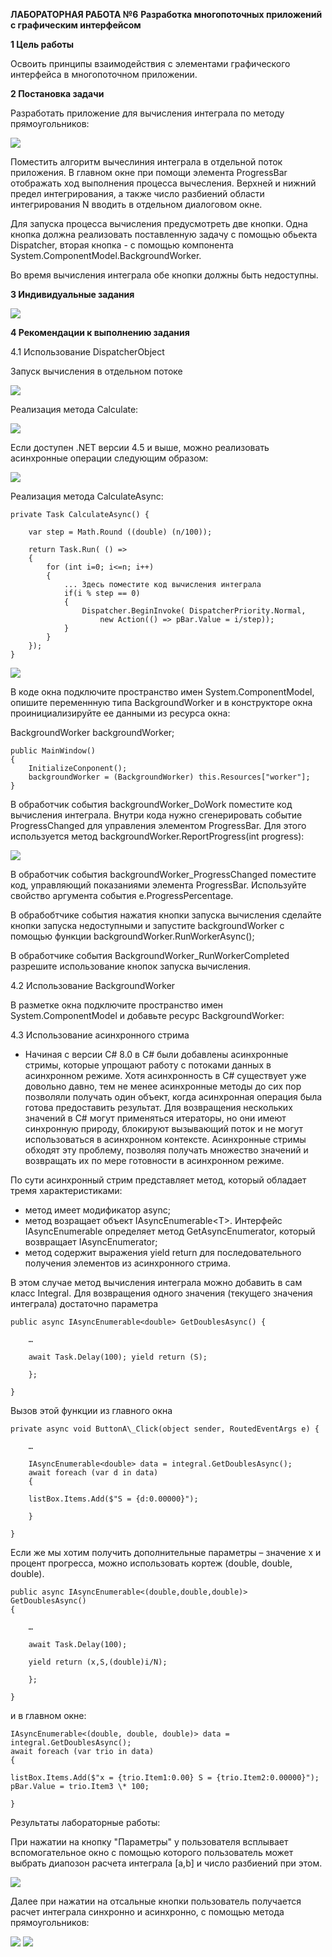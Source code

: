 ﻿**ЛАБОРАТОРНАЯ РАБОТА №6**
**Разработка многопоточных приложений с графическим интерфейсом**

**1  Цель работы**

Освоить принципы взаимодействия с элементами графического интерфейса в многопоточном приложении.

**2  Постановка задачи**

Разработать приложение для вычисления интеграла по методу прямоугольников:

![](images/task/function.png)

Поместить алгоритм вычеслиния интеграла в отдельной поток приложения. В главном окне при помощи элемента ProgressBar отображать ход выполнения процесса вычесления. Верхней и нижний предел интегрирования, а также число разбиений области интегрирования N вводить в отдельном диалоговом окне.

Для запуска процесса вычисления предусмотреть две кнопки. Одна кнопка должна реализовать поставленную задачу с помощью обьекта Dispatcher, вторая кнопка - с помощью компонента System.ComponentModel.BackgroundWorker.

Во время вычисления интеграла обе кнопки должны быть недоступны.

**3 Индивидуальные задания**

![](images/task/my-func.png)

**4 Рекомендации к выполнению задания**

4.1 Использование DispatcherObject

Запуск вычисления в отдельном потоке

![](images/task/4.1.1.png)

Реализация метода Calculate:

![](images/task/4.1.2.png)

Если доступен .NET версии 4.5 и выше, можно реализовать асинхронные операции следующим образом:

![](images/task/4.1.3.png)

Реализация метода CalculateAsync:

```
private Task CalculateAsync() {

    var step = Math.Round ((double) (n/100));
    
    return Task.Run( () =>
    {
        for (int i=0; i<=n; i++)
        {
            ... Здесь поместите код вычисления интеграла
            if(i % step == 0)
            {
                Dispatcher.BeginInvoke( DispatcherPriority.Normal,
                    new Action(() => pBar.Value = i/step));
            }
        }
    });
}
 ```
![](images/task/4.1.4.png)

В коде окна подключите пространство имен System.ComponentModel, опишите переменнную типа BackgroundWorker и в конструкторе окна проинициализируйте ее данными из ресурса окна:

BackgroundWorker backgroundWorker;
```
public MainWindow()
{
    InitializeConponent();
    backgroundWorker = (BackgroundWorker) this.Resources["worker"];
}
```

В обработчик события backgroundWorker_DoWork поместите код вычисления интеграла. Внутри кода нужно сгенерировать событие ProgressChanged для управления элементом ProgressBar. Для этого используется метод backgroundWorker.ReportProgress(int progress):

![](images/task/4.1.5.png)

В обработчик события backgroundWorker_ProgressChanged поместите код, управляющий показаниями элемента ProgressBar. Используйте свойство аргумента события e.ProgressPercentage.

В обрабобтчике события нажатия кнопки запуска вычисления сделайте кнопки запуска недоступными и запустите backgroundWorker с помощью функции backgroundWorker.RunWorkerAsync();

В обработчике события BackgroundWorker_RunWorkerCompleted разрешите использование кнопок запуска вычисления.

4.2 Использование BackgroundWorker

В разметке окна подключите пространство имен System.ComponentModel и добавьте ресурс BackgroundWorker:



4.3 Использование асинхронного стрима 

- Начиная с версии C# 8.0 в C# были добавлены асинхронные стримы, которые  упрощают  работу  с  потоками  данных  в  асинхронном режиме. Хотя асинхронность в C# существует уже довольно давно, тем не менее асинхронные методы до сих пор позволяли получать один объект, когда асинхронная операция была готова предоставить результат.  Для  возвращения  нескольких  значений  в  C#  могут применяться  итераторы,  но  они  имеют  синхронную  природу, блокируют  вызывающий  поток  и  не  могут  использоваться  в асинхронном контексте. Асинхронные стримы обходят эту проблему, позволяя  получать  множество  значений  и  возвращать  их  по  мере готовности в асинхронном режиме. 

По сути асинхронный стрим представляет метод, который обладает тремя характеристиками: 

- метод имеет модификатор async; 
- метод возращает объект IAsyncEnumerable\<T\>. Интерфейс IAsyncEnumerable определяет метод GetAsyncEnumerator, который возвращает IAsyncEnumerator; 
- метод содержит выражения yield return для последовательного получения элементов из асинхронного стрима. 

В этом случае метод вычисления интеграла можно добавить в сам класс Integral. Для возвращения одного значения (текущего значения интеграла) достаточно параметра <double> 
```
public async IAsyncEnumerable<double> GetDoublesAsync() { 

    … 
    
    await Task.Delay(100); yield return (S); 
    
    }; 

}
``` 

Вызов этой функции из главного окна 
```
private async void ButtonA\_Click(object sender, RoutedEventArgs e) { 

    … 
    
    IAsyncEnumerable<double> data = integral.GetDoublesAsync(); 
    await foreach (var d in data)     
    { 
    
    listBox.Items.Add($"S = {d:0.00000}"); 
    
    } 

}
```

Если же мы хотим получить дополнительные параметры – значение x и процент прогресса, можно использовать кортеж (double, double, double). 
```
public async IAsyncEnumerable<(double,double,double)> GetDoublesAsync()
{ 

    … 
    
    await Task.Delay(100);
    
    yield return (x,S,(double)i/N); 
    
    }; 

} 
```
и в главном окне: 
```
IAsyncEnumerable<(double, double, double)> data = integral.GetDoublesAsync();
await foreach (var trio in data) 
{ 

listBox.Items.Add($"x = {trio.Item1:0.00} S = {trio.Item2:0.00000}"); pBar.Value = trio.Item3 \* 100;

} 
```

Результаты лабораторные работы:

При нажатии на кнопку "Параметры" у пользователя всплывает вспомогательное окно с помощью которого пользователь может выбрать диапозон расчета интеграла [a,b] и число разбиений при этом.

![](images/results/parameters.PNG)

Далее при нажатии на отсальные кнопки пользователь получается расчет интеграла синхронно и асинхронно, с помощью метода прямоугольников:

![](images/results/processing.PNG)
![](images/results/result.PNG)
